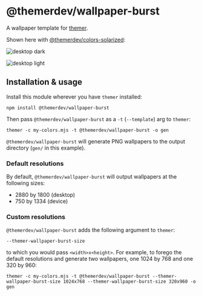 # @themerdev/wallpaper-burst

A wallpaper template for [themer](https://github.com/themerdev/themer).

Shown here with [@themerdev/colors-solarized](https://github.com/themerdev/themer/tree/main/cli/packages/colors-solarized):

![desktop dark](https://cdn.jsdelivr.net/gh/themerdev/themer@d8bcb110cd259ee5aa7c7025cfe6f0b214e28554/cli/packages/wallpaper-burst/assets/themer-wallpaper-burst-dark-2880x1800.png)

![desktop light](https://cdn.jsdelivr.net/gh/themerdev/themer@d8bcb110cd259ee5aa7c7025cfe6f0b214e28554/cli/packages/wallpaper-burst/assets/themer-wallpaper-burst-light-2880x1800.png)

## Installation & usage

Install this module wherever you have `themer` installed:

    npm install @themerdev/wallpaper-burst

Then pass `@themerdev/wallpaper-burst` as a `-t` (`--template`) arg to `themer`:

    themer -c my-colors.mjs -t @themerdev/wallpaper-burst -o gen

`@themerdev/wallpaper-burst` will generate PNG wallpapers to the output directory (`gen/` in this example).

### Default resolutions

By default, `@themerdev/wallpaper-burst` will output wallpapers at the following sizes:

- 2880 by 1800 (desktop)
- 750 by 1334 (device)

### Custom resolutions

`@themerdev/wallpaper-burst` adds the following argument to `themer`:

    --themer-wallpaper-burst-size

to which you would pass `<width>x<height>`. For example, to forego the default resolutions and generate two wallpapers, one 1024 by 768 and one 320 by 960:

    themer -c my-colors.mjs -t @themerdev/wallpaper-burst --themer-wallpaper-burst-size 1024x768 --themer-wallpaper-burst-size 320x960 -o gen
